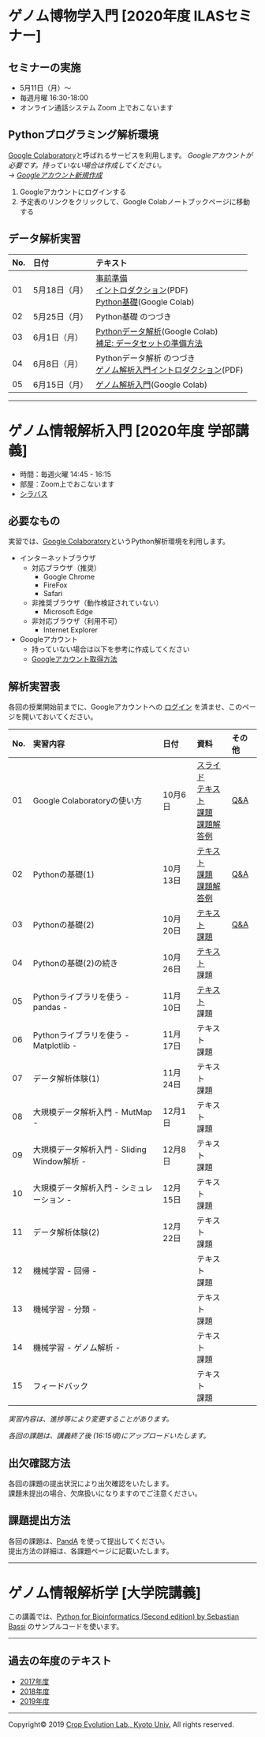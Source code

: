 <a name="section1"></a>
# ゲノム博物学入門 [2020年度 ILASセミナー]

## セミナーの実施
- 5月11日（月）〜
- 毎週月曜 16:30-18:00
- オンライン通話システム Zoom 上でおこないます

## Pythonプログラミング解析環境
[Google Colaboratory](https://colab.research.google.com/notebooks/welcome.ipynb)と呼ばれるサービスを利用します。
*Googleアカウントが必要です。持っていない場合は作成してください。  
→
[Googleアカウント新規作成](https://accounts.google.com/signup/v2/webcreateaccount?continue=https%3A%2F%2Fwww.google.co.jp%2F&hl=ja&gmb=exp&biz=false&flowName=GlifWebSignIn&flowEntry=SignUp)*

1. Googleアカウントにログインする
1. 予定表のリンクをクリックして、Google Colabノートブックページに移動する

## データ解析実習
| No. | 日付 | テキスト |
|:---|:---|:---|
| 01 | 5月18日（月） | [事前準備](./ILAS_2020/01/L01_requirements.md)<br>[イントロダクション](https://github.com/CropEvol/lecture/raw/master/ILAS_2020/01/L01_introduction.pdf)(PDF)<br>[Python基礎](https://colab.research.google.com/github/CropEvol/lecture/blob/master/ILAS_2020/01/L01_python_basis.ipynb)(Google Colab) |
| 02 | 5月25日（月） | Python基礎 のつづき |
| 03 | 6月1日（月） | [Pythonデータ解析](https://colab.research.google.com/github/CropEvol/lecture/blob/master/ILAS_2020/03/L03_python_analysis.ipynb)(Google Colab) <br>[補足: データセットの準備方法](https://github.com/CropEvol/lecture/blob/master/ILAS_2020/03/L03_data_preparation.md)|
| 04 | 6月8日（月） | Pythonデータ解析 のつづき<br>[ゲノム解析入門イントロダクション](https://github.com/CropEvol/lecture/raw/master/ILAS_2020/04/mutmap_intro.pdf)(PDF) |
| 05 | 6月15日（月） | [ゲノム解析入門](https://colab.research.google.com/github/CropEvol/lecture/blob/master/ILAS_2020/04/L04_python_genomics.ipynb)(Google Colab) |

---

<a name="section2"></a>
# ゲノム情報解析入門 [2020年度 学部講義]

- 時間：毎週火曜 14:45 - 16:15  
- 部屋：Zoom上でおこないます
- [シラバス](https://ocw.kyoto-u.ac.jp/ja/syllabuses2020/111/2/5323000)

## 必要なもの
実習では、[Google Colaboratory](https://colab.research.google.com/notebooks/welcome.ipynb)というPython解析環境を利用します。  
- インターネットブラウザ
  - 対応ブラウザ（推奨）
    - Google Chrome
    - FireFox
    - Safari
  - 非推奨ブラウザ（動作検証されていない）
    - Microsoft Edge
  - 非対応ブラウザ（利用不可）
    - Internet Explorer
- Googleアカウント
  - 持っていない場合は以下を参考に作成してください
  - [Googleアカウント取得方法](https://github.com/CropEvol/lecture/blob/master/textbook_2019/L02_create_google_acount.md)


## 解析実習表

各回の授業開始前までに、Googleアカウントへの [ログイン](https://www.google.com/accounts/login) を済ませ、このページを開いておいてください。

| No. | 実習内容 | 日付 | 資料 | その他 |
|:---|:---|:---|:---|:---|
|01| Google Colaboratoryの使い方 | 10月6日 | [スライド](./textbook_2020/L01_intro_bioinfo_compressed.pdf)<br>[テキスト](https://colab.research.google.com/github/CropEvol/lecture/blob/master/textbook_2020/L01_first_googlecolab.ipynb)<br>[課題](https://colab.research.google.com/github/CropEvol/lecture/blob/master/textbook_2020/L01_first_googlecolab.HW.ipynb)<br>[課題解答例](https://colab.research.google.com/github/CropEvol/lecture/blob/master/textbook_2020/L01_first_googlecolab.HW.ANS.ipynb) | [Q&A](./textbook_2020/L01_QA.md) |
|02| Pythonの基礎(1) | 10月13日 | [テキスト](https://colab.research.google.com/github/CropEvol/lecture/blob/master/textbook_2020/L02_python_basis_1.ipynb)<br>[課題](https://colab.research.google.com/github/CropEvol/lecture/blob/master/textbook_2020/L02_python_basis_1.HW.ipynb)<br>[課題解答例](https://colab.research.google.com/github/CropEvol/lecture/blob/master/textbook_2020/L02_python_basis_1.HW.ANS.ipynb) | [Q&A](./textbook_2020/L02_QA.md) |
|03| Pythonの基礎(2) | 10月20日 | [テキスト](https://colab.research.google.com/github/CropEvol/lecture/blob/master/textbook_2020/L03_python_basis_2.ipynb)<br>[課題](https://colab.research.google.com/github/CropEvol/lecture/blob/master/textbook_2020/L03_python_basis_2.HW.ipynb) | [Q&A](./textbook_2020/L03_QA.md) |
|04| Pythonの基礎(2)の続き | 10月26日 | [テキスト](https://colab.research.google.com/github/CropEvol/lecture/blob/master/textbook_2020/L03_python_basis_2.ipynb#scrollTo=FCgg6UTTljT5)<br>課題 ||
|05| Pythonライブラリを使う - pandas - | 11月10日 | [テキスト](https://colab.research.google.com/github/CropEvol/lecture/blob/master/textbook_2020/L04_python_library_pandas.ipynb)<br>課題 ||
|06| Pythonライブラリを使う - Matplotlib - | 11月17日 | テキスト<br>課題 ||
|07| データ解析体験(1) | 11月24日 | テキスト<br>課題 ||
|08| 大規模データ解析入門 - MutMap -  | 12月1日 | テキスト<br>課題 ||
|09| 大規模データ解析入門 - Sliding Window解析 - | 12月8日 | テキスト<br>課題 ||
|10| 大規模データ解析入門 - シミュレーション -  | 12月15日 | テキスト<br>課題 ||
|11| データ解析体験(2) | 12月22日 | テキスト<br>課題 ||
|12| 機械学習 - 回帰 - |  | テキスト<br>課題 ||
|13| 機械学習 - 分類 - |  | テキスト<br>課題 ||
|14| 機械学習 - ゲノム解析 - |  | テキスト<br>課題 ||
|15| フィードバック |  | テキスト<br>課題 ||

_実習内容は、進捗等により変更することがあります。_

_各回の課題は、講義終了後 (16:15頃)にアップロードいたします。_

## 出欠確認方法
各回の課題の提出状況により出欠確認をいたします。  
課題未提出の場合、欠席扱いになりますのでご注意ください。  


## 課題提出方法
各回の課題は、[PandA](https://panda.ecs.kyoto-u.ac.jp/portal/login) を使って提出してください。  
提出方法の詳細は、各課題ページに記載いたします。

---
# ゲノム情報解析学 [大学院講義]
この講義では、[Python for Bioinformatics (Second edition) by Sebastian Bassi](https://github.com/Serulab/Py4Bio) のサンプルコードを使います。

---

<a name="section4"></a>
## 過去の年度のテキスト
- [2017年度](https://github.com/CropEvol/lecture/tree/2017)
- [2018年度](https://github.com/CropEvol/lecture/tree/2018)
- [2019年度](https://github.com/CropEvol/lecture/tree/2019)

---
Copyright&copy; 2019 [Crop Evolution Lab., Kyoto Univ.](http://www.crop-evolution.kais.kyoto-u.ac.jp/) All rights reserved.
